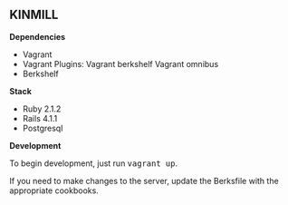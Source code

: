 KINMILL
----

**Dependencies**

* Vagrant
* Vagrant Plugins:
    Vagrant berkshelf
    Vagrant omnibus
* Berkshelf

**Stack**

* Ruby 2.1.2
* Rails 4.1.1
* Postgresql

**Development**

To begin development, just run <tt>vagrant up</tt>.

If you need to make changes to the server, update the Berksfile with the
appropriate cookbooks.